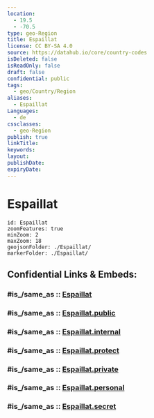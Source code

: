 ```yaml
---
location:
  - 19.5
  - -70.5
type: geo-Region
title: Espaillat
license: CC BY-SA 4.0
source: https://datahub.io/core/country-codes
isDeleted: false
isReadOnly: false
draft: false
confidential: public
tags:
  - geo/Country/Region
aliases:
  - Espaillat
Languages:
  - de
cssclasses:
  - geo-Region
publish: true
linkTitle:
keywords:
layout:
publishDate:
expiryDate:
---
```


# Espaillat

```leaflet
id: Espaillat
zoomFeatures: true 
minZoom: 2 
maxZoom: 18
geojsonFolder: ./Espaillat/
markerFolder: ./Espaillat/
```


## Confidential Links & Embeds: 

### #is_/same_as :: [Espaillat](/_Standards/Earth/Continent/America~Caribbean/Dominican_Rep/provinces~Dominican_Rep/Espaillat.md) 

### #is_/same_as :: [Espaillat.public](/_public/Earth/Continent/America~Caribbean/Dominican_Rep/provinces~Dominican_Rep/Espaillat.public.md) 

### #is_/same_as :: [Espaillat.internal](/_internal/Earth/Continent/America~Caribbean/Dominican_Rep/provinces~Dominican_Rep/Espaillat.internal.md) 

### #is_/same_as :: [Espaillat.protect](/_protect/Earth/Continent/America~Caribbean/Dominican_Rep/provinces~Dominican_Rep/Espaillat.protect.md) 

### #is_/same_as :: [Espaillat.private](/_private/Earth/Continent/America~Caribbean/Dominican_Rep/provinces~Dominican_Rep/Espaillat.private.md) 

### #is_/same_as :: [Espaillat.personal](/_personal/Earth/Continent/America~Caribbean/Dominican_Rep/provinces~Dominican_Rep/Espaillat.personal.md) 

### #is_/same_as :: [Espaillat.secret](/_secret/Earth/Continent/America~Caribbean/Dominican_Rep/provinces~Dominican_Rep/Espaillat.secret.md)

